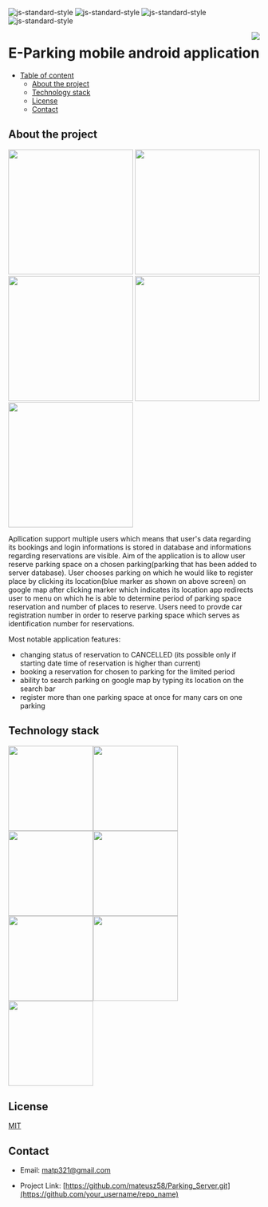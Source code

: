 

![js-standard-style](https://img.shields.io/badge/code%20style-Google_Style-brightgreen.svg?style=flat)
![js-standard-style](https://img.shields.io/badge/build-passing-green)
![js-standard-style](https://img.shields.io/badge/release-v1.0.0-blue)
![js-standard-style](https://img.shields.io/badge/license-MIT-green)


<img src="https://i.ibb.co/C8W65x9/Screenshot-6.png" widththe  = 170 align="right" />

# E-Parking mobile android application

  - [Table of content](#table-ofapplications)
    - [About the project](#about-the-project)
    - [Technology stack](#technology-stack)
    - [License](#license)
    - [Contact](#contact)

## About the project

<img src="https://i.ibb.co/DM1w8cB/map.png" width=250>
<img src="https://i.ibb.co/GTDhbT8/login.png" width=250>
<img src="https://i.ibb.co/mqV7HZw/reservation-list.png" width=250>
<img src="https://i.ibb.co/XYbhdLG/reset.png" width=250>
<img src="https://i.ibb.co/TLFSKTV/car-reservations.png" width=250>

Apllication support multiple users which means that user's data regarding its bookings and login informations is stored in database and informations regarding reservations are visible. Aim of the application is to allow user reserve parking space on a chosen parking(parking that has been added to server database). User chooses parking on which he would like to register place by clicking its location(blue marker as shown on above screen) on google map after clicking marker which indicates its location app redirects user to menu on which he is able to determine period of parking space reservation and number of places to reserve. Users need to provde car registration number in order to reserve parking space which serves as identification number for reservations.


Most notable application features:
* changing status of reservation to CANCELLED (its possible only if starting date time of reservation is higher than current)
* booking a reservation for chosen to parking for the limited period
* ability to search parking on google map by typing its location on the search bar
* register more than one parking space at once for many cars on one parking
## Technology stack

<img src="httpsvirtualrg/junit4/images/junit5-banner.png" width="170"><img src="https://jules-grospeiller.fr/media/logo_competences/lang/json.png" width="170"><img src="https://i.ibb.co/J7j05yt/google-Maps.png" width="170"><img src="https://i.ibb.co/N2swTHR/okhttp3.png" width="170"><img src="https://i.ibb.co/3Tvsqht/retrofit.png" width="170"><img src="https://i.ibb.co/nsrX6TN/android.png" width="170"><img src="https://idroot.us/wp-content/uploads/2018/11/gradle-logo.png" width="170">

## License

[MIT](https://tldrlegal.com/license/mit-license)

## Contact

  - Email: matp321@gmail.com

- Project Link: [https://github.com/mateusz58/Parking_Server.git](https://github.com/your_username/repo_name)
